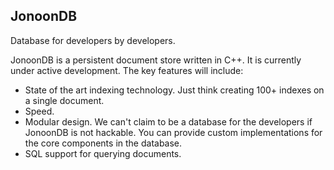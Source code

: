 ## JonoonDB
Database for developers by developers.

JonoonDB is a persistent document store written in C++. It is currently under active development. The key features will include:

* State of the art indexing technology. Just think creating 100+ indexes on a single document.
* Speed.
* Modular design. We can't claim to be a database for the developers if JonoonDB is not hackable. You can provide custom implementations for the core components in the database.
* SQL support for querying documents.